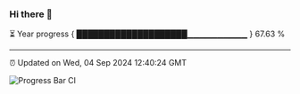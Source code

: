 ### Hi there 👋

⏳ Year progress { ████████████████████▁▁▁▁▁▁▁▁▁▁ } 67.63 %

---

⏰ Updated on Wed, 04 Sep 2024 12:40:24 GMT

![Progress Bar CI](https://github.com/ZhaoGui/ZhaoGui/workflows/Progress%20Bar%20CI/badge.svg)
